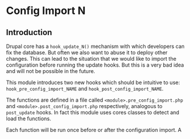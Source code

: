 # Config Import N

## Introduction

Drupal core has a `hook_update_N()` mechanism with which developers can fix the
database. But often we also want to abuse it to deploy other changes.
This can lead to the situation that we would like to import the configuration
before running the update hooks. But this is a very bad idea and will not be
possible in the future.

This module introduces two new hooks which should be intuitive to use: 
`hook_pre_config_import_NAME` and `hook_post_config_import_NAME`.

The functions are defined in a file called `<module>.pre_config_import.php` and
`<module>.post_config_import.php` respectively, analogous to `post_update`
hooks. In fact this module uses cores classes to detect and load the functions.

Each function will be run once before or after the configuration import.
A 

